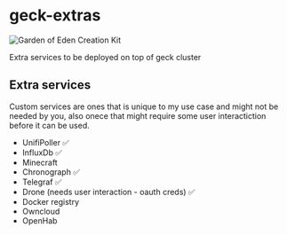 # geck-extras

![Garden of Eden Creation Kit](geck.png)

Extra services to be deployed on top of geck cluster

## Extra services
Custom services are ones that is unique to my use case and might not be needed by you, also onece that might require some user interactiction before it can be used.
- UnifiPoller ✅
- InfluxDb ✅
- Minecraft
- Chronograph ✅
- Telegraf ✅
- Drone (needs user interaction - oauth creds) ✅
- Docker registry
- Owncloud
- OpenHab
